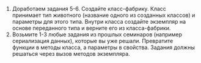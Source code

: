 1. Доработаем задания 5-6. Создайте класс-фабрику.
Класс принимает тип животного (название одного из созданных классов) и параметры
для этого типа. Внутри класса создайте экземпляр на основе переданного типа и верните его
из класса-фабрики.
2. Возьмите 1-3 любые задания из прошлых семинаров (например сериализация данных), 
которые вы уже решали. Превратите функции в методы класса, а параметры в свойства. 
Задания должны решаться через вызов методов экземпляра.